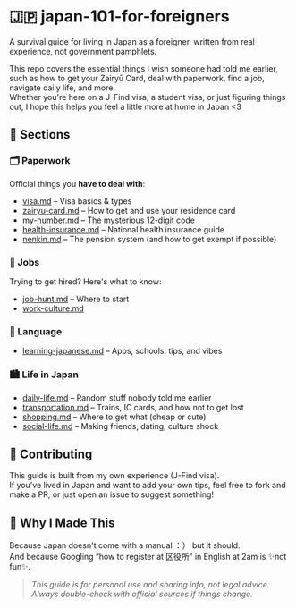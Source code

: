 # 🇯🇵 japan-101-for-foreigners

A survival guide for living in Japan as a foreigner, written from real experience, not government pamphlets.

This repo covers the essential things I wish someone had told me earlier, such as how to get your Zairyū Card, deal with paperwork, find a job, navigate daily life, and more.  
Whether you're here on a J-Find visa, a student visa, or just figuring things out, I hope this helps you feel a little more at home in Japan <3


## 📁 Sections

### 🗂️ Paperwork
Official things you **have to deal with**:
- [visa.md](paperwork/visa.md) – Visa basics & types  
- [zairyu-card.md](paperwork/zairyu-card.md) – How to get and use your residence card  
- [my-number.md](paperwork/my-number.md) – The mysterious 12-digit code  
- [health-insurance.md](paperwork/health-insurance.md) – National health insurance guide  
- [nenkin.md](paperwork/nenkin.md) – The pension system (and how to get exempt if possible) 

### 💼 Jobs
Trying to get hired? Here's what to know:
- [job-hunt.md](jobs/job-hunt.md) – Where to start  
- [work-culture.md](jobs/work-culture.md)   

### 🧠 Language
- [learning-japanese.md](language/learning-japanese.md) – Apps, schools, tips, and vibes

### 🏙️ Life in Japan
- [daily-life.md](life/daily-life.md) – Random stuff nobody told me earlier  
- [transportation.md](life/transportation.md) – Trains, IC cards, and how not to get lost  
- [shopping.md](life/shopping.md) – Where to get what (cheap or cute)  
- [social-life.md](life/social-life.md) – Making friends, dating, culture shock  

## 🤝 Contributing

This guide is built from my own experience (J-Find visa).  
If you’ve lived in Japan and want to add your own tips, feel free to fork and make a PR, or just open an issue to suggest something!


## 🙋 Why I Made This

Because Japan doesn't come with a manual ：） but it should.  
And because Googling “how to register at 区役所” in English at 2am is ✨not fun✨.



> *This guide is for personal use and sharing info, not legal advice. Always double-check with official sources if things change.*

